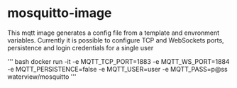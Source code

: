 # mosquitto-image

This mqtt image generates a config file from a template and envronment variables.
Currently it is possible to configure TCP and WebSockets ports, persistence and login credentials for a single user


''' bash
docker run -it -e MQTT_TCP_PORT=1883 -e MQTT_WS_PORT=1884 -e MQTT_PERSISTENCE=false -e MQTT_USER=user -e MQTT_PASS=p@ss waterview/mosquitto
'''
